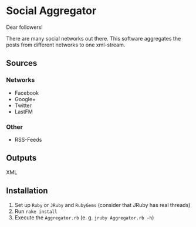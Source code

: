 # Social Aggregator

Dear followers!

There are many social networks out there. This software aggregates the posts from different networks to one xml-stream.

## Sources

### Networks
- Facebook
- Google+
- Twitter
- LastFM

### Other
- RSS-Feeds

## Outputs
XML

## Installation
1. Set up `Ruby` or `JRuby` and `RubyGems` (consider that JRuby has real threads)
2. Run `rake install`
3. Execute the `Aggregator.rb` (e. g. `jruby Aggregator.rb -h`)